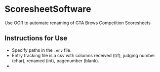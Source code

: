 # ScoresheetSoftware
Use OCR to automate renaming of GTA Brews Competition Scoresheets

## Instructions for Use

- Specify paths in the `.env` file. 
- Entry tracking file is a csv  with columns received (t/f), judging number (char), renamed (int), pagenumber (blank).
- 